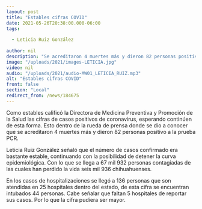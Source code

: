 ```yaml
---
layout: post
title: "Estables cifras COVID"
date: 2021-05-26T20:38:00.000-06:00
tags:
  
  - Leticia Ruiz González
  
author: nil
description: "Se acreditaron 4 muertes más y dieron 82 personas positivo a la prueba PCR."
image: "/uploads/2021/images-LETICIA.jpg"
video: nil
audio: "/uploads/2021/audio-MW01_LETICIA_RUIZ.mp3"
alt: "Estables cifras COVID"
front: false
section: "Local"
redirect_from: /news/184675
---
```


Como estables calificó la Directora de Medicina Preventiva y Promoción de la Salud las cifras de casos positivos de coronavirus, esperando continúen de esta forma. Esto dentro de la rueda de prensa donde se dio a conocer que se acreditaron 4 muertes más y dieron 82 personas positivo a la prueba PCR.

Leticia Ruiz González señaló que el número de casos confirmado era bastante estable, continuando con la posibilidad de detener la curva epidemiológica. Con lo que se llega a 67 mil 932 personas contagiadas de las cuales han perdido la vida seis mil 936 chihuahuenses.

En los casos de hospitalizaciones se llegó a 136 personas que son atendidas en 25 hospitales dentro del estado, de esta cifra se encuentran intubados 44 personas. Cabe señalar que faltan 5 hospitales de reportar sus casos. Por lo que la cifra pudiera ser mayor.
